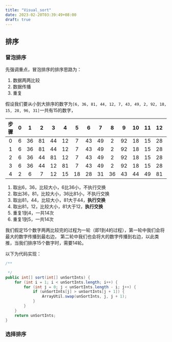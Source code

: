 ```yaml
---
title: "Visual_sort"
date: 2023-02-20T03:39:49+08:00
draft: true
---
```


## 排序

### 冒泡排序
先强调重点，冒泡排序的排序思路为：
1. 数据两两比较
2. 数据传播
3. 重复

假设我们要从小到大排序的数字为`[6, 36, 81, 44, 12, 7, 43, 49, 2, 92, 18, 15, 28, 96, 31]`一共有15的数字，

|步骤|0|1|2|3|4|5|6|7|8|9|10|11|12|13|14|
|:---:|:---:|:---:|:---:|:---:|:---:|:---:|:---:|:---:|:---:|:---:|:---:|:---:|:---:|:---:|:---:|
|0|6|36|81|44|12|7|43|49|2|92|18|15|28|96|31|
|1|6|36|81|44|12|7|43|49|2|92|18|15|28|96|31|
|2|6|36|44|81|12|7|43|49|2|92|18|15|28|96|31|
|3|6|36|44|12|81|7|43|49|2|92|18|15|28|96|31|
|4|2|6|7|12|15|18|28|31|36|43|44|49|81|92|96|

1. 取出6，36，比较大小，6比36小，不执行交换
2. 取出36，81，比较大小，36比81小，不执行交换
3. 取出81，44，比较大小，81大于44，**执行交换**
4. 取出81，12，比较大小，81大于12，**执行交换**
5. 重复1到4，一共14次
6. 重复1到5，一共14次

我们假定15个数字两两比较完的过程为一轮（即1到4的过程），第一轮中我们会将最大的数字传播到最右边，
第二轮中我们也会将大的数字传播到右边，以此类推，当我们排序15个数字时，需要14轮。

以下为代码实现：
```java
/**

 */
public int[] sort(int[] unSortInts) {
    for (int i = 1; i < unSortInts.length; i++) {
        for (int j = 0; j < unSortInts.length - i; j++) {
            if (unSortInts[j] > unSortInts[j + 1]) {
                ArrayUtil.swap(unSortInts, j, j + 1);
            }
        }
    }
    return unSortInts;
}
```

### 选择排序




